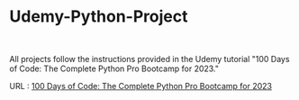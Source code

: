 <h1>Udemy-Python-Project</h1> 

<br>

All projects follow the instructions provided in the Udemy tutorial "100 Days of Code: The Complete Python Pro Bootcamp for 2023."

URL : <a href="https://www.udemy.com/course/100-days-of-code/">100 Days of Code: The Complete Python Pro Bootcamp for 2023</a>




